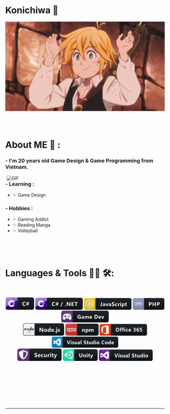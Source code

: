 # Konichiwa 👋

<div align="center">
<img hight="300" width="700" alt="GIF" align="center" src="assets/208593.gif">
</div>

</br>
</br>
</br>


# About ME 💬 :

### - I'm 20 years old Game Design & Game Programming from Vietnam.

<img hight="400" width="500" alt="GIF" align="right" src="assets/1936.gif">

### - Learning :
- ✨ Game Design

### - Hobbies : 
- ✨ Gaming Addict
- ✨ Reading Manga
- ✨ Volleyball

</br>
</br>
</br>



# Languages & Tools 👨‍💻 🛠:
</br>

<p align="center">

<!-- For more icons please follow  https://github.com/MikeCodesDotNET/ColoredBadges -->
<img src="assets/icons/csharp.svg" alt="CSharp" width="90" hight="50">
<img src="assets/icons/csharp_dotnet.svg" alt="CSharp-dotnet"  width="150" hight="50">
<img src="assets/icons/js.svg" alt="Java-Script" width="150" hight="50">
<img src="assets/icons/php.svg" alt="PHP" width="100" hight="50">
<img src="assets/icons/gamedev.svg" alt="GameDev" width="150" hight="50">
</br>
<img src="assets/icons/nodejs.svg" alt="NodeJs" width="130" hight="50">
<img src="assets/icons/npm.svg" alt="NPM" width="105" hight="50">
<img src="assets/icons/office_365.svg" alt="Office365" width="150" hight="50">
<img src="assets/icons/visualstudio_code.svg" alt="VSC" width="210" hight="50">
</br>
<img src="assets/icons/security.svg" alt="Security" width="140" hight="50">
<img src="assets/icons/unity.svg" alt="Unity" width="110" hight="50">
<img src="assets/icons/visualstudio.svg" alt="VisualStudio" width="170" hight="50">
</p>
</br>
</br>
</br>
</br>
</br>
</br>
</br>


*************
